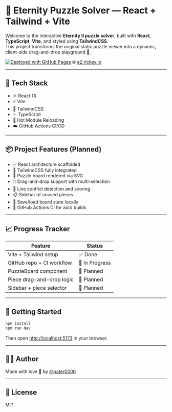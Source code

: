 # 🧩 Eternity Puzzle Solver — React + Tailwind + Vite

Welcome to the interactive **Eternity II puzzle solver**, built with **React**, **TypeScript**, **Vite**, and styled using **TailwindCSS**.  
This project transforms the original static puzzle viewer into a dynamic, client-side drag-and-drop playground 🎯.

[![Deployed with GitHub Pages](https://github.com/nater0000/eternity-puzzle-react/actions/workflows/deploy.yml/badge.svg)](https://github.com/nater0000/eternity-puzzle-react/actions/workflows/deploy.yml)
🌐 [e2.rickey.io](https://e2.rickey.io)

---

## 🔧 Tech Stack

- ⚛️ React 18
- ⚡ Vite
- 🎨 TailwindCSS
- ✨ TypeScript
- 🔁 Hot Module Reloading
- ☁️ GitHub Actions CI/CD

---

## 📦 Project Features (Planned)

- ✅ React architecture scaffolded
- 🎨 TailwindCSS fully integrated
- 🧱 Puzzle board rendered via SVG
- 🖱️ Drag-and-drop support with multi-selection
- 🧮 Live conflict detection and scoring
- 📋 Sidebar of unused pieces
- 💾 Save/load board state locally
- 🔁 GitHub Actions CI for auto builds

---

## 📈 Progress Tracker

| Feature                     | Status         |
|----------------------------|----------------|
| Vite + Tailwind setup      | ✅ Done         |
| GitHub repo + CI workflow  | 🔧 In Progress  |
| PuzzleBoard component      | 🔲 Planned      |
| Piece drag-and-drop logic  | 🔲 Planned      |
| Sidebar + piece selector   | 🔲 Planned      |

---

## 🚀 Getting Started

```bash
npm install
npm run dev
```

Then open [http://localhost:5173](http://localhost:5173) in your browser.

---

## 👨‍💻 Author

Made with love 💙 by [@nater0000](https://github.com/nater0000)

---

## 📝 License

MIT
